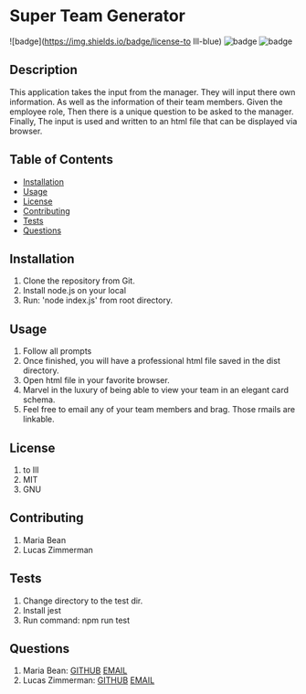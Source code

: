 
  # Super Team Generator

  ![badge](https://img.shields.io/badge/license-to Ill-blue)
  ![badge](https://img.shields.io/badge/license-MIT-blueviolet)
  ![badge](https://img.shields.io/badge/license-GNU-yellow)
  
  
  ## Description
  This application takes the input from the manager. They will input there own information. As well as the information of their team members. Given the employee role, Then there is a unique question to be asked to the manager. Finally, The input is used and written to an html file that can be displayed via browser.

  ## Table of Contents

  * [Installation](#installation)
  * [Usage](#usage)
  * [License](#license)
  * [Contributing](#contributing)
  * [Tests](#tests)
  * [Questions](#questions)
  
  ## Installation
  1. Clone the repository from Git.
  2. Install node.js on your local
  3. Run: 'node index.js' from root directory.
  

  ## Usage
  1. Follow all prompts
  2. Once finished, you will have a professional html file saved in the dist directory.
  3. Open html file in your favorite browser.
  4. Marvel in the luxury of being able to view your team in an elegant card schema.
  5. Feel free to email any of your team members and brag. Those rmails are linkable.
  

  ## License
  1. to Ill
  2. MIT
  3. GNU
  

  ## Contributing
  1. Maria Bean
  2. Lucas Zimmerman
  

  ## Tests
  1. Change directory to the test dir.
  2. Install jest
  3. Run command: npm run test
  
  
  ## Questions
  1. Maria Bean: [GITHUB](github.com/mmeyer715)	[EMAIL](mailto:mbean1216@icloud.com)
  2. Lucas Zimmerman: [GITHUB](github.com/dolomiteson)	[EMAIL](mailto:zimmerman.lucas@hotmail.com)
  
  